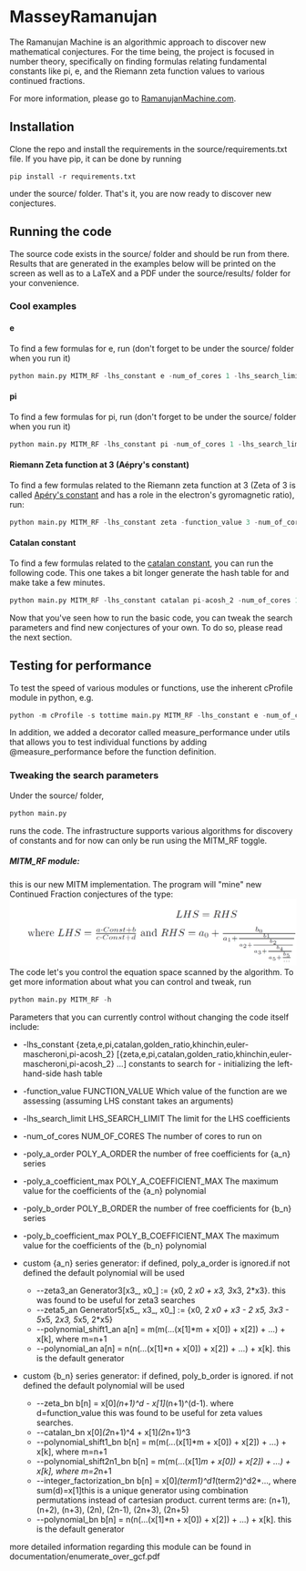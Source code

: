 # MasseyRamanujan

The Ramanujan Machine is an algorithmic approach to discover new mathematical conjectures. For the time being, the project is focused in number theory, specifically on finding formulas relating fundamental constants like pi, e, and the Riemann zeta function values to various continued fractions.

For more information, please go to [RamanujanMachine.com](https://www.RamanujanMachine.com).

## Installation

Clone the repo and install the requirements in the source/requirements.txt file. If you have pip, it can be done by running
```
pip install -r requirements.txt
```
under the source/ folder. That's it, you are now ready to discover new conjectures.

## Running the code

The source code exists in the source/ folder and should be run from there. Results that are generated in the examples below will be printed on the screen as well as to a LaTeX and a PDF under the source/results/ folder for your convenience.

### Cool examples

#### e
To find a few formulas for e, run (don't forget to be under the source/ folder when you run it)
```python
python main.py MITM_RF -lhs_constant e -num_of_cores 1 -lhs_search_limit 5 -poly_a_order 2 -poly_a_coefficient_max 5 -poly_b_order 2 -poly_b_coefficient_max 5
```

#### pi
To find a few formulas for pi, run (don't forget to be under the source/ folder when you run it)
```python
python main.py MITM_RF -lhs_constant pi -num_of_cores 1 -lhs_search_limit 20 -poly_a_order 2 -poly_a_coefficient_max 13 -poly_b_order 3 -poly_b_coefficient_max 11 --polynomial_shift1_bn
```

#### Riemann Zeta function at 3 (Aépry's constant)
To find a few formulas related to the Riemann zeta function at 3 (Zeta of 3 is called [Apéry's constant](https://www.wikiwand.com/en/Ap%C3%A9ry%27s_constant) and has a role in the electron's gyromagnetic ratio), run:
```python
python main.py MITM_RF -lhs_constant zeta -function_value 3 -num_of_cores 2 -lhs_search_limit 14 -poly_a_order 3 -poly_a_coefficient_max 20 -poly_b_order 3 -poly_b_coefficient_max 20 --zeta3_an --zeta_bn
```

#### Catalan constant
To find a few formulas related to the [catalan constant](https://www.wikiwand.com/en/Catalan%27s_constant), you can run the following code. This one takes a bit longer generate the hash table for and make take a few minutes.
```python
python main.py MITM_RF -lhs_constant catalan pi-acosh_2 -num_of_cores 1 -lhs_search_limit 8 -poly_a_order 3 -poly_a_coefficient_max 15 -poly_b_order 2 -poly_b_coefficient_max 5 --catalan_bn
```

Now that you've seen how to run the basic code, you can tweak the search parameters and find new conjectures of your own. To do so, please read the next section.

## Testing for performance

To test the speed of various modules or functions, use the inherent cProfile module in python, e.g.
```python
python -m cProfile -s tottime main.py MITM_RF -lhs_constant e -num_of_cores 1 -lhs_search_limit 5 -poly_a_order 3 -poly_a_coefficient_max 10 -poly_b_order 2 -poly_b_coefficient_max 10
```

In addition, we added a decorator called measure_performance under utils that allows you to test individual functions by adding @measure_performance before the function definition.

### Tweaking the search parameters

Under the source/ folder,
```python
python main.py
```
runs the code. The infrastructure supports various algorithms for discovery of constants and for now can only be run using the MITM_RF toggle.

##### MITM_RF module: 
this is our new MITM implementation. The program will "mine" new Continued Fraction conjectures of the type:
![LHS_RHS](images/LHS_RHS.png)
The code let's you control the equation space scanned by the algorithm. To get more information about what you can control and tweak, run
```python
python main.py MITM_RF -h
```

Parameters that you can currently control without changing the code itself include:

* -lhs_constant {zeta,e,pi,catalan,golden_ratio,khinchin,euler-mascheroni,pi-acosh_2} [{zeta,e,pi,catalan,golden_ratio,khinchin,euler-mascheroni,pi-acosh_2} ...] constants to search for - initializing the left-hand-side hash table
* -function_value FUNCTION_VALUE Which value of the function are we assessing (assuming LHS constant takes an arguments)
* -lhs_search_limit LHS_SEARCH_LIMIT The limit for the LHS coefficients
* -num_of_cores NUM_OF_CORES The number of cores to run on
* -poly_a_order POLY_A_ORDER the number of free coefficients for {a_n} series
* -poly_a_coefficient_max POLY_A_COEFFICIENT_MAX The maximum value for the coefficients of the {a_n} polynomial
* -poly_b_order POLY_B_ORDER the number of free coefficients for {b_n} series
* -poly_b_coefficient_max POLY_B_COEFFICIENT_MAX The maximum value for the coefficients of the {b_n} polynomial
* custom {a_n} series generator:
  if defined, poly_a_order is ignored.if not defined the default polynomial
  will be used

  - --zeta3_an            Generator3[x3_, x0_] := {x0, 2 *x0 + x3, 3*x3, 2*x3}.
                        this was found to be useful for zeta3 searches
  - --zeta5_an            Generator5[x5_, x3_, x0_] := {x0, 2 *x0 + x3 - 2 *x5,
                        3*x3 - 5*x5, 2*x3, 5*x5, 2*x5}
  - --polynomial_shift1_an
                        a[n] = m(m(...(x[1]*m + x[0]) + x[2]) + ...) + x[k],
                        where m=n+1
  - --polynomial_an       a[n] = n(n(...(x[1]*n + x[0]) + x[2]) + ...) + x[k].
                        this is the default generator

* custom {b_n} series generator:
  if defined, poly_b_order is ignored. if not defined the default polynomial
  will be used

  - --zeta_bn             b[n] = x[0]*(n+1)^d - x[1]*(n+1)^(d-1). where
                        d=function_value this was found to be useful for zeta
                        values searches.
  - --catalan_bn          x[0]*(2*n+1)^4 + x[1]*(2*n+1)^3
  - --polynomial_shift1_bn
                        b[n] = m(m(...(x[1]*m + x[0]) + x[2]) + ...) + x[k],
                        where m=n+1
  - --polynomial_shift2n1_bn
                        b[n] = m(m(...(x[1]*m + x[0]) + x[2]) + ...) + x[k],
                        where m=2*n+1
  - --integer_factorization_bn
                        b[n] = x[0]*(term1)^d1*(term2)^d2*..., where
                        sum(d)=x[1]this is a unique generator using
                        combination permutations instead of cartesian product.
                        current terms are: (n+1), (n+2), (n+3), (2n), (2n-1),
                        (2n+3), (2n+5)
  - --polynomial_bn       b[n] = n(n(...(x[1]*n + x[0]) + x[2]) + ...) + x[k].
                        this is the default generator


more detailed information regarding this module can be found in documentation/enumerate_over_gcf.pdf

